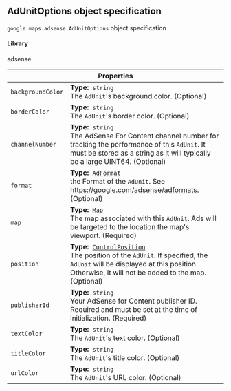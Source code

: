 <h2 id="AdUnitOptions">
AdUnitOptions
object specification
</h2><p>
<code><span itemprop="path">google.maps.adsense</span>.<span itemprop="name">AdUnitOptions</span></code>
object specification
</p><h4>Library</h4><p>adsense</p><table class="properties responsive" summary="interface AdUnitOptions - Properties">
<thead>
<tr><th colspan="2">Properties</th>
</tr></thead>
<tbody>
<tr>
<td><code>backgroundColor</code></td>
<td><div><strong>Type:</strong>&nbsp; <code>string</code></div>
<div class="desc">The <code>AdUnit</code>'s background color. (Optional)</div></td>
</tr>
<tr>
<td><code>borderColor</code></td>
<td><div><strong>Type:</strong>&nbsp; <code>string</code></div>
<div class="desc">The <code>AdUnit</code>'s border color. (Optional)</div></td>
</tr>
<tr>
<td><code>channelNumber</code></td>
<td><div><strong>Type:</strong>&nbsp; <code>string</code></div>
<div class="desc">The AdSense For Content channel number for tracking the performance of this <code>AdUnit</code>. It must be stored as a string as it will typically be a large UINT64. (Optional)</div></td>
</tr>
<tr>
<td><code>format</code></td>
<td><div><strong>Type:</strong>&nbsp; <code><a href="https://github.com/amenadiel/google-maps-documentation/blob/master/docs/AdFormat.md">AdFormat</a></code></div>
<div class="desc">the Format of the <code>AdUnit</code>. See <a href="https://google.com/adsense/adformats">https://google.com/adsense/adformats</a>. (Optional)</div></td>
</tr>
<tr>
<td><code>map</code></td>
<td><div><strong>Type:</strong>&nbsp; <code><a href="https://github.com/amenadiel/google-maps-documentation/blob/master/docs/Map.md">Map</a></code></div>
<div class="desc">The map associated with this <code>AdUnit</code>. Ads will be targeted to the location the map's viewport. (Required)</div></td>
</tr>
<tr>
<td><code>position</code></td>
<td><div><strong>Type:</strong>&nbsp; <code><a href="https://github.com/amenadiel/google-maps-documentation/blob/master/docs/ControlPosition.md">ControlPosition</a></code></div>
<div class="desc">The position of the <code>AdUnit</code>. If specified, the <code>AdUnit</code> will be displayed at this position. Otherwise, it will not be added to the map. (Optional)</div></td>
</tr>
<tr>
<td><code>publisherId</code></td>
<td><div><strong>Type:</strong>&nbsp; <code>string</code></div>
<div class="desc">Your AdSense for Content publisher ID. Required and must be set at the time of initialization. (Required)</div></td>
</tr>
<tr>
<td><code>textColor</code></td>
<td><div><strong>Type:</strong>&nbsp; <code>string</code></div>
<div class="desc">The <code>AdUnit</code>'s text color. (Optional)</div></td>
</tr>
<tr>
<td><code>titleColor</code></td>
<td><div><strong>Type:</strong>&nbsp; <code>string</code></div>
<div class="desc">The <code>AdUnit</code>'s title color. (Optional)</div></td>
</tr>
<tr>
<td><code>urlColor</code></td>
<td><div><strong>Type:</strong>&nbsp; <code>string</code></div>
<div class="desc">The <code>AdUnit</code>'s URL color. (Optional)</div></td>
</tr>
</tbody>
</table>